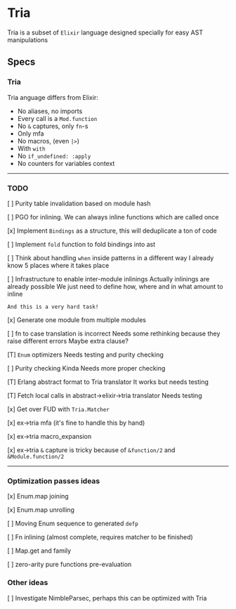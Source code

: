 # Tria

Tria is a subset of `Elixir` language designed specially for easy AST manipulations

## Specs

### Tria

Tria anguage differs from Elixir:
* No aliases, no imports
* Every call is a `Mod.function`
* No `&` captures, only `fn`-s
* Only mfa
* No macros, (even `|>`)
* With `with`
* No `if_undefined: :apply`
* No counters for variables context

---

### TODO

[ ] Purity table invalidation based on module hash

[ ] PGO for inlining. We can always inline functions which are called once

[x] Implement `Bindings` as a structure, this will deduplicate
    a ton of code

[ ] Implement `fold` function to fold bindings into ast

[ ] Think about handling `when` inside patterns in a different way
    I already know 5 places where it takes place

[ ] Infrastructure to enable inter-module inlinings
    Actually inlinings are already possible
    We just need to define how, where and in what amount to inline

    And this is a very hard task!

[x] Generate one module from multiple modules

[ ] fn to case translation is incorrect
    Needs some rethinking because they raise different errors
    Maybe extra clause?

[T] `Enum` optimizers
    Needs testing and purity checking

[ ] Purity checking
    Kinda
    Needs more proper checking

[T] Erlang abstract format to Tria translator
    It works but needs testing

[T] Fetch local calls in abstract->elixir->tria translator
    Needs testing

[x] Get over FUD with `Tria.Matcher`

[x] ex->tria mfa (it's fine to handle this by hand)

[x] ex->tria macro_expansion

[x] ex->tria `&` capture
    is tricky because of `&function/2` and `&Module.function/2`

---

### Optimization passes ideas

[x] Enum.map joining

[x] Enum.map unrolling

[ ] Moving Enum sequence to generated `defp`

[ ] Fn inlining (almost complete, requires matcher to be finished)

[ ] Map.get and family

[ ] zero-arity pure functions pre-evaluation

### Other ideas

[ ] Investigate NimbleParsec, perhaps this can be optimized with Tria
